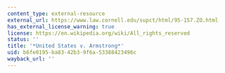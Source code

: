 ```yaml
---
content_type: external-resource
external_url: https://www.law.cornell.edu/supct/html/95-157.ZO.html
has_external_license_warning: true
license: https://en.wikipedia.org/wiki/All_rights_reserved
status: ''
title: '*United States v. Armstrong*'
uid: b6fe0195-ba83-42b3-9f6a-53388423496c
wayback_url: ''
---
```

